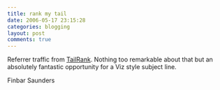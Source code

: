```yaml
---
title: rank my tail
date: 2006-05-17 23:15:28
categories: blogging
layout: post
comments: true
---
```

Referrer traffic from
[TailRank](http://tailrank.com/posts/562949953602679/BBC_News_%5C).
Nothing too remarkable about that but an absolutely fantastic
opportunity for a Viz style subject line.

Finbar Saunders

